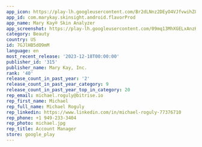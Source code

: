 ```yaml
---
app_icon: https://play-lh.googleusercontent.com/Br2dLNnz2DEyO4VJfvwihZ8jzD07-5xH6n_c8NC_ydFUIqLYAj42pKLsdf8HZP-ycg
app_id: com.marykay.skinsight.android.flavorProd
app_name: Mary Kay® Skin Analyzer
app_screenshot: https://play-lh.googleusercontent.com/09mq13MhXGELxAnzKtjbe9qI1falE3d9sIIvD9uvYFuYx0vh1xEa7RN3wOdcTtar1dg
category: Beauty
country: US
id: 7GJlHB5dO9mM
language: en
most_recent_release: '2023-12-18T00:00:00'
publisher_id: '315'
publisher_name: Mary Kay, Inc.
rank: '40'
release_count_in_past_year: '2'
release_count_in_past_year_category: 9
release_count_in_past_year_top_in_category: 20
rep_email: michael.roguly@bitrise.io
rep_first_name: Michael
rep_full_name: Michael Roguly
rep_linkedin: https://www.linkedin.com/in/michael-roguly-77376710
rep_phone: +1 949-233-3404
rep_photo: michael.jpg
rep_title: Account Manager
store: google_play
---
```

